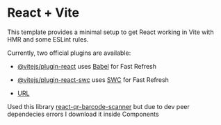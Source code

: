 # React + Vite

This template provides a minimal setup to get React working in Vite with HMR and some ESLint rules.

Currently, two official plugins are available:

- [@vitejs/plugin-react](https://github.com/vitejs/vite-plugin-react/blob/main/packages/plugin-react/README.md) uses [Babel](https://babeljs.io/) for Fast Refresh
- [@vitejs/plugin-react-swc](https://github.com/vitejs/vite-plugin-react-swc) uses [SWC](https://swc.rs/) for Fast Refresh

- [URL](https://prismatic-bublanina-9ba7d1.netlify.app/)

Used this library [react-qr-barcode-scanner](https://www.npmjs.com/package/react-qr-barcode-scanner) but due to dev peer dependecies errors I download it inside Components